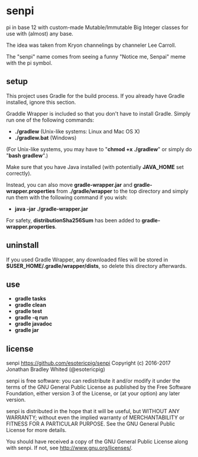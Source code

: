 # senpi
pi in base 12 with custom-made Mutable/Immutable Big Integer classes for use with (almost) any base.

The idea was taken from Kryon channelings by channeler Lee Carroll.

The "senpi" name comes from seeing a funny "Notice me, Senpai" meme with the pi symbol.

## setup
This project uses Gradle for the build process.  If you already have Gradle installed, ignore this section.

Graddle Wrapper is included so that you don't have to install Gradle.  Simply run one of the following commands:
- **./gradlew** (Unix-like systems: Linux and Mac OS X)
- **./gradlew.bat** (Windows)

(For Unix-like systems, you may have to "**chmod +x ./gradlew**" or simply do "**bash gradlew**".)

Make sure that you have Java installed (with potentially **JAVA_HOME** set correctly).

Instead, you can also move **gradle-wrapper.jar** and **gradle-wrapper.properties** from **./gradle/wrapper** to the top directory and simply run them with the following command if you wish:
- **java -jar ./gradle-wrapper.jar**

For safety, **distributionSha256Sum** has been added to **gradle-wrapper.properties**.

## uninstall
If you used Gradle Wrapper, any downloaded files will be stored in **$USER_HOME/.gradle/wrapper/dists**, so delete this directory afterwards.

## use
- **gradle tasks**
- **gradle clean**
- **gradle test**
- **gradle -q run**
- **gradle javadoc**
- **gradle jar**

## license
senpi <https://github.com/esotericpig/senpi>
Copyright (c) 2016-2017 Jonathan Bradley Whited (@esotericpig)

senpi is free software: you can redistribute it and/or modify
it under the terms of the GNU General Public License as published by
the Free Software Foundation, either version 3 of the License, or
(at your option) any later version.

senpi is distributed in the hope that it will be useful,
but WITHOUT ANY WARRANTY; without even the implied warranty of
MERCHANTABILITY or FITNESS FOR A PARTICULAR PURPOSE.  See the
GNU General Public License for more details.

You should have received a copy of the GNU General Public License
along with senpi.  If not, see <http://www.gnu.org/licenses/>.
